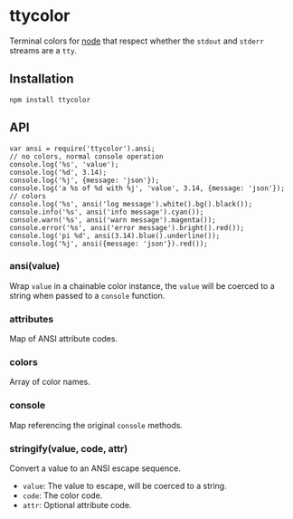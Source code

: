 ttycolor
========

Terminal colors for [node][node] that respect whether the `stdout` and `stderr` streams are
a `tty`.

## Installation

```
npm install ttycolor
```

## API

```
var ansi = require('ttycolor').ansi;
// no colors, normal console operation
console.log('%s', 'value');
console.log('%d', 3.14);
console.log('%j', {message: 'json'});
console.log('a %s of %d with %j', 'value', 3.14, {message: 'json'});
// colors
console.log('%s', ansi('log message').white().bg().black());
console.info('%s', ansi('info message').cyan());
console.warn('%s', ansi('warn message').magenta());
console.error('%s', ansi('error message').bright().red());
console.log('pi %d', ansi(3.14).blue().underline());
console.log('%j', ansi({message: 'json'}).red());
```

### ansi(value)

Wrap `value` in a chainable color instance, the `value` will be coerced
to a string when passed to a `console` function.

### attributes

Map of ANSI attribute codes.

### colors

Array of color names.

### console

Map referencing the original `console` methods.

### stringify(value, code, attr)

Convert a value to an ANSI escape sequence.

* `value`: The value to escape, will be coerced to a string.
* `code`: The color code.
* `attr`: Optional attribute code. 

[node]: http://nodejs.org
